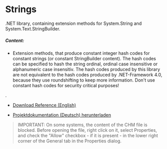 # Strings
.NET library, containing extension methods for System.String and System.Text.StringBuilder.

##### Content:
* Extension methods, that produce constant integer hash codes for constant strings (or constant StringBuilder content). The hash codes can be specified to hash the string ordinal, ordinal case insensitive or alphanumeric case insensitiv. The hash codes produced by this library are not equivalent to the hash codes produced by .NET-Framework 4.0, because they use roundshifting to keep more information.  Don't use constant hash codes for security critical purposes!

.

* [Download Reference (English)](https://github.com/FolkerKinzel/Strings/blob/master/FolkerKinzel.Strings.Reference.en/Help/FolkerKinzel.Strings.Reference.en.chm)

* [Projektdokumentation (Deutsch) herunterladen](https://github.com/FolkerKinzel/Strings/blob/master/FolkerKinzel.Strings.Doku.de/Help/FolkerKinzel.Strings.Doku.de.chm)

> IMPORTANT: On some systems, the content of the CHM file is blocked. Before opening the file, right click on it, select Properties, and check the "Allow" checkbox - if it is present - in the lower right corner of the General tab in the Properties dialog.